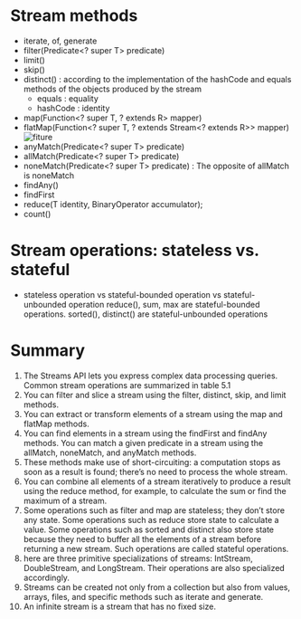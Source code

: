 # Stream methods
- iterate, of, generate
- filter(Predicate<? super T> predicate) 
- limit()
- skip()
- distinct() : according to the implementation of the hashCode and equals methods of the objects produced by the stream
    - equals  : equality
    - hashCode  : identity
- map(Function<? super T, ? extends R> mapper)
- flatMap(Function<? super T, ? extends Stream<? extends R>> mapper)
![fiture](https://1.bp.blogspot.com/-RJseuNzmm7I/Vtb3pH7iPkI/AAAAAAAAE-s/ZJSxR4EnlSI/s640/Java%2B8%2BflatMap%2Bexample%2B.jpg)
- anyMatch(Predicate<? super T> predicate)
- allMatch(Predicate<? super T> predicate)
- noneMatch(Predicate<? super T> predicate) : The opposite of allMatch is noneMatch
- findAny()
- findFirst
- reduce(T identity, BinaryOperator<T> accumulator);
- count()

# Stream operations: stateless vs. stateful
- stateless operation vs stateful-bounded operation vs stateful-unbounded operation
reduce(), sum, max are  stateful-bounded operations. sorted(), distinct()  are  stateful-unbounded operations
 

# Summary
1. The Streams API lets you express complex data processing queries. Common stream operations are summarized in table 5.1
2. You can filter and slice a stream using the filter, distinct, skip, and limit methods.
3. You can extract or transform elements of a stream using the map and flatMap methods.
4. You can find elements in a stream using the findFirst and findAny methods. You can match a given
   predicate in a stream using the allMatch, noneMatch, and anyMatch methods.
5. These methods make use of short-circuiting: a computation stops as soon as a result is found; there’s
   no need to process the whole stream.
6. You can combine all elements of a stream iteratively to produce a result using the reduce method, for
   example, to calculate the sum or find the maximum of a stream.
7. Some operations such as filter and map are stateless; they don’t store any state. Some operations
   such as reduce store state to calculate a value. Some operations such as sorted and distinct also store state because they need to buffer all the elements of a stream before returning a new stream. Such operations are called stateful operations.
8. here are three primitive specializations of streams: IntStream, DoubleStream, and LongStream. Their operations are also specialized accordingly.
9. Streams can be created not only from a collection but also from values, arrays, files, and specific methods such as iterate and generate.
10. An infinite stream is a stream that has no fixed size.
            